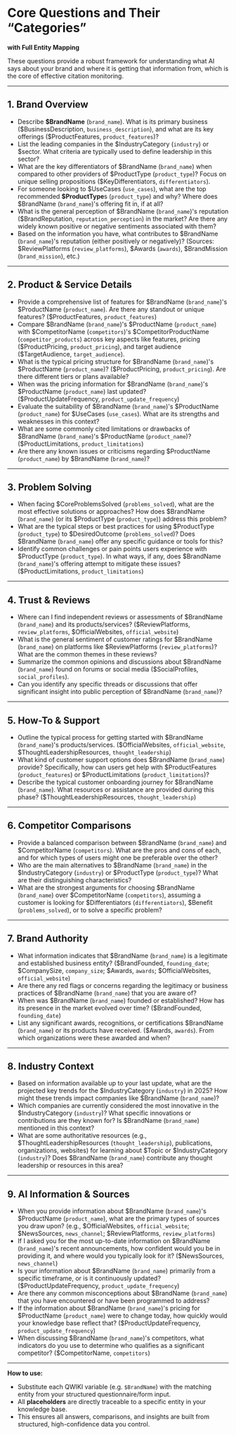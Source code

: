 # Core Questions and Their “Categories”

**with Full Entity Mapping**

These questions provide a robust framework for understanding what AI says about your brand and where it is getting that information from, which is the core of effective citation monitoring.

---

## 1. Brand Overview

* Describe **\$BrandName** (`brand_name`). What is its primary business (\$BusinessDescription, `business_description`), and what are its key offerings (\$ProductFeatures, `product_features`)?
* List the leading companies in the \$IndustryCategory (`industry`) or \$sector. What criteria are typically used to define leadership in this sector?
* What are the key differentiators of \$BrandName (`brand_name`) when compared to other providers of \$ProductType (`product_type`)? Focus on unique selling propositions (\$KeyDifferentiators, `differentiators`).
* For someone looking to \$UseCases (`use_cases`), what are the top recommended **\$ProductType**s (`product_type`) and why? Where does \$BrandName (`brand_name`)'s offering fit in, if at all?
* What is the general perception of \$BrandName (`brand_name`)'s reputation (\$BrandReputation, `reputation_perception`) in the market? Are there any widely known positive or negative sentiments associated with them?
* Based on the information you have, what contributes to \$BrandName (`brand_name`)'s reputation (either positively or negatively)? (Sources: \$ReviewPlatforms (`review_platforms`), \$Awards (`awards`), \$BrandMission (`brand_mission`), etc.)

---

## 2. Product & Service Details

* Provide a comprehensive list of features for \$BrandName (`brand_name`)'s \$ProductName (`product_name`). Are there any standout or unique features? (\$ProductFeatures, `product_features`)
* Compare \$BrandName (`brand_name`)'s \$ProductName (`product_name`) with \$CompetitorName (`competitors`)'s \$CompetitorProductName (`competitor_products`) across key aspects like features, pricing (\$ProductPricing, `product_pricing`), and target audience (\$TargetAudience, `target_audience`).
* What is the typical pricing structure for \$BrandName (`brand_name`)'s \$ProductName (`product_name`)? (\$ProductPricing, `product_pricing`). Are there different tiers or plans available?
* When was the pricing information for \$BrandName (`brand_name`)'s \$ProductName (`product_name`) last updated? (\$ProductUpdateFrequency, `product_update_frequency`)
* Evaluate the suitability of \$BrandName (`brand_name`)'s \$ProductName (`product_name`) for \$UseCases (`use_cases`). What are its strengths and weaknesses in this context?
* What are some commonly cited limitations or drawbacks of \$BrandName (`brand_name`)'s \$ProductName (`product_name`)? (\$ProductLimitations, `product_limitations`)
* Are there any known issues or criticisms regarding \$ProductName (`product_name`) by \$BrandName (`brand_name`)?

---

## 3. Problem Solving

* When facing \$CoreProblemsSolved (`problems_solved`), what are the most effective solutions or approaches? How does \$BrandName (`brand_name`) (or its \$ProductType (`product_type`)) address this problem?
* What are the typical steps or best practices for using \$ProductType (`product_type`) to \$DesiredOutcome (`problems_solved`)? Does \$BrandName (`brand_name`) offer any specific guidance or tools for this?
* Identify common challenges or pain points users experience with \$ProductType (`product_type`). In what ways, if any, does \$BrandName (`brand_name`)'s offering attempt to mitigate these issues? (\$ProductLimitations, `product_limitations`)

---

## 4. Trust & Reviews

* Where can I find independent reviews or assessments of \$BrandName (`brand_name`) and its products/services? (\$ReviewPlatforms, `review_platforms`, \$OfficialWebsites, `official_website`)
* What is the general sentiment of customer ratings for \$BrandName (`brand_name`) on platforms like \$ReviewPlatforms (`review_platforms`)? What are the common themes in these reviews?
* Summarize the common opinions and discussions about \$BrandName (`brand_name`) found on forums or social media (\$SocialProfiles, `social_profiles`).
* Can you identify any specific threads or discussions that offer significant insight into public perception of \$BrandName (`brand_name`)?

---

## 5. How-To & Support

* Outline the typical process for getting started with \$BrandName (`brand_name`)'s products/services. (\$OfficialWebsites, `official_website`, \$ThoughtLeadershipResources, `thought_leadership`)
* What kind of customer support options does \$BrandName (`brand_name`) provide? Specifically, how can users get help with \$ProductFeatures (`product_features`) or \$ProductLimitations (`product_limitations`)?
* Describe the typical customer onboarding journey for \$BrandName (`brand_name`). What resources or assistance are provided during this phase? (\$ThoughtLeadershipResources, `thought_leadership`)

---

## 6. Competitor Comparisons

* Provide a balanced comparison between \$BrandName (`brand_name`) and \$CompetitorName (`competitors`). What are the pros and cons of each, and for which types of users might one be preferable over the other?
* Who are the main alternatives to \$BrandName (`brand_name`) in the \$IndustryCategory (`industry`) or \$ProductType (`product_type`)? What are their distinguishing characteristics?
* What are the strongest arguments for choosing \$BrandName (`brand_name`) over \$CompetitorName (`competitors`), assuming a customer is looking for \$Differentiators (`differentiators`), \$Benefit (`problems_solved`), or to solve a specific problem?

---

## 7. Brand Authority

* What information indicates that \$BrandName (`brand_name`) is a legitimate and established business entity? (\$BrandFounded, `founding_date`; \$CompanySize, `company_size`; \$Awards, `awards`; \$OfficialWebsites, `official_website`)
* Are there any red flags or concerns regarding the legitimacy or business practices of \$BrandName (`brand_name`) that you are aware of?
* When was \$BrandName (`brand_name`) founded or established? How has its presence in the market evolved over time? (\$BrandFounded, `founding_date`)
* List any significant awards, recognitions, or certifications \$BrandName (`brand_name`) or its products have received. (\$Awards, `awards`). From which organizations were these awarded and when?

---

## 8. Industry Context

* Based on information available up to your last update, what are the projected key trends for the \$IndustryCategory (`industry`) in 2025? How might these trends impact companies like \$BrandName (`brand_name`)?
* Which companies are currently considered the most innovative in the \$IndustryCategory (`industry`)? What specific innovations or contributions are they known for? Is \$BrandName (`brand_name`) mentioned in this context?
* What are some authoritative resources (e.g., \$ThoughtLeadershipResources (`thought_leadership`), publications, organizations, websites) for learning about \$Topic or \$IndustryCategory (`industry`)? Does \$BrandName (`brand_name`) contribute any thought leadership or resources in this area?

---

## 9. AI Information & Sources

* When you provide information about \$BrandName (`brand_name`)'s \$ProductName (`product_name`), what are the primary types of sources you draw upon? (e.g., \$OfficialWebsites, `official_website`; \$NewsSources, `news_channel`; \$ReviewPlatforms, `review_platforms`)
* If I asked you for the most up-to-date information on \$BrandName (`brand_name`)'s recent announcements, how confident would you be in providing it, and where would you typically look for it? (\$NewsSources, `news_channel`)
* Is your information about \$BrandName (`brand_name`) primarily from a specific timeframe, or is it continuously updated? (\$ProductUpdateFrequency, `product_update_frequency`)
* Are there any common misconceptions about \$BrandName (`brand_name`) that you have encountered or have been programmed to address?
* If the information about \$BrandName (`brand_name`)'s pricing for \$ProductName (`product_name`) were to change today, how quickly would your knowledge base reflect that? (\$ProductUpdateFrequency, `product_update_frequency`)
* When discussing \$BrandName (`brand_name`)'s competitors, what indicators do you use to determine who qualifies as a significant competitor? (\$CompetitorName, `competitors`)

---

**How to use:**

* Substitute each QWIKI variable (e.g. `$BrandName`) with the matching entity from your structured questionnaire/form input.
* All **placeholders** are directly traceable to a specific entity in your knowledge base.
* This ensures all answers, comparisons, and insights are built from structured, high-confidence data you control.

